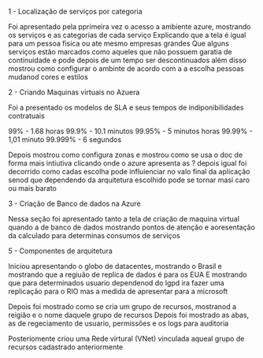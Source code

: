 1 - Localização de serviços por categoria

Foi apresentado pela pprimeira vez o acesso a ambiente azure, mostrando os serviços e as categorias de cada serviço
Explicando que a tela é igual para um pessoa fisica ou ate mesmo empresas grandes
Que alguns serviços estão marcados como aqueles que não possuem garatia de continuidade e pode depois de um tempo ser descontinuados
além disso mostrou como configurar o ambinte de acordo com a a escolha pessoas mudanod cores e estilos


2 - Criando Maquinas virtuais no Azuera

Foi a presentado os modelos de SLA e seus tempos de indiponibilidades contratuais

99%           - 1.68 horas
99.9%         - 10.1 minutos
99.95%        - 5 minutos horas
99.99%        - 1,01 minuto
99.999%       - 6 segundos

Depois mostrou como configura zonas e mostrou como se usa o doc de forma mais intiutiva clicando onde o azure apresenta as ?
depois igual foi decorrido como cadas escolha pode influienciar no valo final da aplicação senod que dependendo da arquitetura escolhido pode se tornar masi caro ou mais barato


3 - Criação de Banco de dados na Azure

Nessa seção foi apresentado tanto a tela de criação de maquina virtual quando a de banco de dados
mostrando pontos de atenção e aoresentação da calculado para determinas consumos de serviços

5 - Componentes de arquitetura

Iniciou apresentando o globo de datacentes, mostrando o Brasil e mostrando que a regiuão de replica de dados é para os EUA
E mostrando que para determinados usuario dependenod do lgpd ira fazer uma replicação para o RIO
mas a medida de apresentar para a microsoft 

Depois foi mostrado como se cria um grupo de recursos, mostranod a reigião e o nome daquele grupo de recursos
Depois foi mostrado as abas, as de regeciamento de usuario, permissões 
e os logs para auditoria

Posteriomente criou uma Rede virtural (VNet) vinculada aqueal grupo de recursos cadastrado anteriormente




